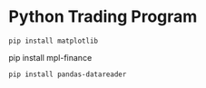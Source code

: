 # Python Trading Program

```
pip install matplotlib
```
pip install mpl-finance
```
pip install pandas-datareader